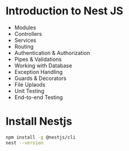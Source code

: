 #  Introduction to Nest JS

- Modules
- Controllers
- Services
- Routing
- Authentication & Authorization
- Pipes & Validations
- Working with Database
- Exception Handling
- Guards & Decorators
- File Uplaods
- Unit Testing
- End-to-end Testing

# Install Nestjs
```bash
npm install -g @nestjs/cli
nest --version
```


